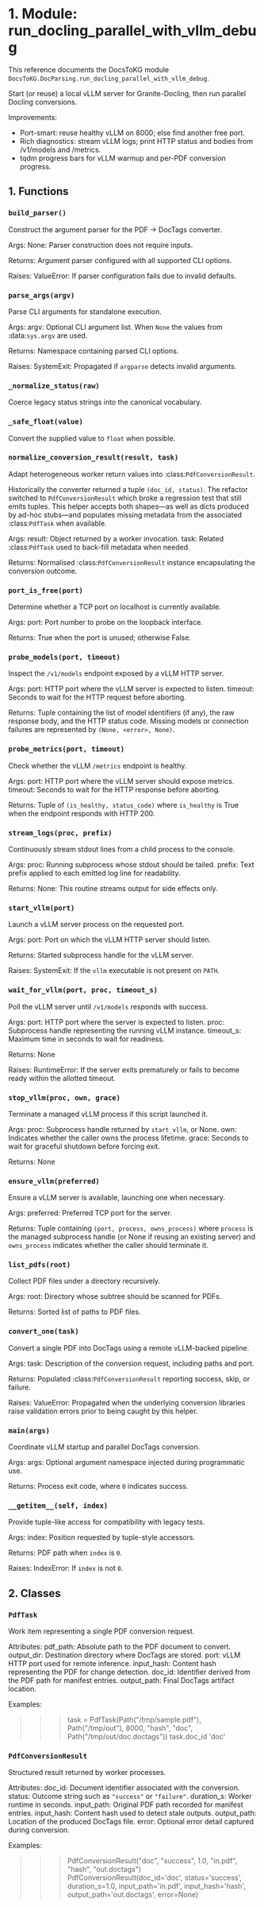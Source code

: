 # 1. Module: run_docling_parallel_with_vllm_debug

This reference documents the DocsToKG module ``DocsToKG.DocParsing.run_docling_parallel_with_vllm_debug``.

Start (or reuse) a local vLLM server for Granite-Docling, then run parallel Docling conversions.

Improvements:
- Port-smart: reuse healthy vLLM on 8000; else find another free port.
- Rich diagnostics: stream vLLM logs; print HTTP status and bodies from /v1/models and /metrics.
- tqdm progress bars for vLLM warmup and per-PDF conversion progress.

## 1. Functions

### `build_parser()`

Construct the argument parser for the PDF → DocTags converter.

Args:
None: Parser construction does not require inputs.

Returns:
Argument parser configured with all supported CLI options.

Raises:
ValueError: If parser configuration fails due to invalid defaults.

### `parse_args(argv)`

Parse CLI arguments for standalone execution.

Args:
argv: Optional CLI argument list. When ``None`` the values from
:data:`sys.argv` are used.

Returns:
Namespace containing parsed CLI options.

Raises:
SystemExit: Propagated if ``argparse`` detects invalid arguments.

### `_normalize_status(raw)`

Coerce legacy status strings into the canonical vocabulary.

### `_safe_float(value)`

Convert the supplied value to ``float`` when possible.

### `normalize_conversion_result(result, task)`

Adapt heterogeneous worker return values into :class:`PdfConversionResult`.

Historically the converter returned a tuple ``(doc_id, status)``.  The
refactor switched to ``PdfConversionResult`` which broke a regression test
that still emits tuples.  This helper accepts both shapes—as well as dicts
produced by ad-hoc stubs—and populates missing metadata from the associated
:class:`PdfTask` when available.

Args:
result: Object returned by a worker invocation.
task: Related :class:`PdfTask` used to back-fill metadata when needed.

Returns:
Normalised :class:`PdfConversionResult` instance encapsulating the
conversion outcome.

### `port_is_free(port)`

Determine whether a TCP port on localhost is currently available.

Args:
port: Port number to probe on the loopback interface.

Returns:
True when the port is unused; otherwise False.

### `probe_models(port, timeout)`

Inspect the `/v1/models` endpoint exposed by a vLLM HTTP server.

Args:
port: HTTP port where the vLLM server is expected to listen.
timeout: Seconds to wait for the HTTP request before aborting.

Returns:
Tuple containing the list of model identifiers (if any), the raw response
body, and the HTTP status code. Missing models or connection failures are
represented by `(None, <error>, None)`.

### `probe_metrics(port, timeout)`

Check whether the vLLM `/metrics` endpoint is healthy.

Args:
port: HTTP port where the vLLM server should expose metrics.
timeout: Seconds to wait for the HTTP response before aborting.

Returns:
Tuple of `(is_healthy, status_code)` where `is_healthy` is True when the
endpoint responds with HTTP 200.

### `stream_logs(proc, prefix)`

Continuously stream stdout lines from a child process to the console.

Args:
proc: Running subprocess whose stdout should be tailed.
prefix: Text prefix applied to each emitted log line for readability.

Returns:
None: This routine streams output for side effects only.

### `start_vllm(port)`

Launch a vLLM server process on the requested port.

Args:
port: Port on which the vLLM HTTP server should listen.

Returns:
Started subprocess handle for the vLLM server.

Raises:
SystemExit: If the `vllm` executable is not present on `PATH`.

### `wait_for_vllm(port, proc, timeout_s)`

Poll the vLLM server until `/v1/models` responds with success.

Args:
port: HTTP port where the server is expected to listen.
proc: Subprocess handle representing the running vLLM instance.
timeout_s: Maximum time in seconds to wait for readiness.

Returns:
None

Raises:
RuntimeError: If the server exits prematurely or fails to become ready
within the allotted timeout.

### `stop_vllm(proc, own, grace)`

Terminate a managed vLLM process if this script launched it.

Args:
proc: Subprocess handle returned by `start_vllm`, or None.
own: Indicates whether the caller owns the process lifetime.
grace: Seconds to wait for graceful shutdown before forcing exit.

Returns:
None

### `ensure_vllm(preferred)`

Ensure a vLLM server is available, launching one when necessary.

Args:
preferred: Preferred TCP port for the server.

Returns:
Tuple containing `(port, process, owns_process)` where `process` is the
managed subprocess handle (or None if reusing an existing server) and
`owns_process` indicates whether the caller should terminate it.

### `list_pdfs(root)`

Collect PDF files under a directory recursively.

Args:
root: Directory whose subtree should be scanned for PDFs.

Returns:
Sorted list of paths to PDF files.

### `convert_one(task)`

Convert a single PDF into DocTags using a remote vLLM-backed pipeline.

Args:
task: Description of the conversion request, including paths and port.

Returns:
Populated :class:`PdfConversionResult` reporting success, skip, or failure.

Raises:
ValueError: Propagated when the underlying conversion libraries raise
validation errors prior to being caught by this helper.

### `main(args)`

Coordinate vLLM startup and parallel DocTags conversion.

Args:
args: Optional argument namespace injected during programmatic use.

Returns:
Process exit code, where ``0`` indicates success.

### `__getitem__(self, index)`

Provide tuple-like access for compatibility with legacy tests.

Args:
index: Position requested by tuple-style accessors.

Returns:
PDF path when ``index`` is ``0``.

Raises:
IndexError: If ``index`` is not ``0``.

## 2. Classes

### `PdfTask`

Work item representing a single PDF conversion request.

Attributes:
pdf_path: Absolute path to the PDF document to convert.
output_dir: Destination directory where DocTags are stored.
port: vLLM HTTP port used for remote inference.
input_hash: Content hash representing the PDF for change detection.
doc_id: Identifier derived from the PDF path for manifest entries.
output_path: Final DocTags artifact location.

Examples:
>>> task = PdfTask(Path("/tmp/sample.pdf"), Path("/tmp/out"), 8000, "hash", "doc", Path("/tmp/out/doc.doctags"))
>>> task.doc_id
'doc'

### `PdfConversionResult`

Structured result returned by worker processes.

Attributes:
doc_id: Document identifier associated with the conversion.
status: Outcome string such as ``"success"`` or ``"failure"``.
duration_s: Worker runtime in seconds.
input_path: Original PDF path recorded for manifest entries.
input_hash: Content hash used to detect stale outputs.
output_path: Location of the produced DocTags file.
error: Optional error detail captured during conversion.

Examples:
>>> PdfConversionResult("doc", "success", 1.0, "in.pdf", "hash", "out.doctags")
PdfConversionResult(doc_id='doc', status='success', duration_s=1.0, input_path='in.pdf', input_hash='hash', output_path='out.doctags', error=None)
